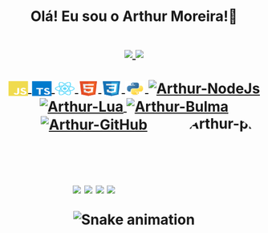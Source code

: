 <h1 align="center">Olá! Eu sou o Arthur Moreira!👋<h1>

<div align="center">
  <a href="https://github.com/arthuurms">
     <img height="145em" src="https://github-readme-stats.vercel.app/api?username=arthuurms&count_private=true&include_all_commits=true&show_icons=true&theme=dracula&hide_border=false&show_owner=true"/>
     <img height="145em" src="https://github-readme-stats.vercel.app/api/top-langs/?username=arthuurms&theme=dracula&hide_border=false&&layout=compact"/>
</div>

<div style="display: inline_block" align="center"><br>
  <img align="center" alt="Arthur-Js" height="30" width="40" src="https://raw.githubusercontent.com/devicons/devicon/master/icons/javascript/javascript-plain.svg">
  <img align="center" alt="Arthur-Ts" height="30" width="40" src="https://raw.githubusercontent.com/devicons/devicon/master/icons/typescript/typescript-plain.svg">
  <img align="center" alt="Arthur-React" height="30" width="40" src="https://raw.githubusercontent.com/devicons/devicon/master/icons/react/react-original.svg">
  <img align="center" alt="Arthur-HTML" height="30" width="40" src="https://raw.githubusercontent.com/devicons/devicon/master/icons/html5/html5-original.svg">
  <img align="center" alt="Arthur-CSS" height="30" width="40" src="https://raw.githubusercontent.com/devicons/devicon/master/icons/css3/css3-original.svg">
  <img align="center" alt="Arthur-Python" height="30" width="40" src="https://raw.githubusercontent.com/devicons/devicon/master/icons/python/python-original.svg">
  <img align="center" alt="Arthur-NodeJs" height="30" width="40" src="https://cdn.jsdelivr.net/gh/devicons/devicon/icons/nodejs/nodejs-original.svg">
  <img align="center" alt="Arthur-Lua" height="30" width="40" src="https://cdn.jsdelivr.net/gh/devicons/devicon/icons/lua/lua-original.svg">
  <img align="center" alt="Arthur-Bulma" height="30" width="40" src="https://cdn.jsdelivr.net/gh/devicons/devicon/icons/bulma/bulma-plain.svg">
  <img align="center" alt="Arthur-GitHub" height="30" width="40" src="https://cdn.jsdelivr.net/gh/devicons/devicon/icons/github/github-original-wordmark.svg">
  <img align="right" alt="Arthur-pic" height="150" style="border-radius:80px;" src="https://media.discordapp.net/attachments/706680706037973029/999319510987325590/download20220703110158.png?width=676&height=676">
</div>

##

<div align="center"> 
<br>
  <a href="https://www.instagram.com/arthuur.ms/" target="_blank"><img src="https://img.shields.io/badge/-Instagram-%23E4405F?style=for-the-badge&logo=instagram&logoColor=white" target="_blank"></a>
  <a href="https://www.instagram.com/arthuur.ms/" target="_blank"><img src="https://img.shields.io/badge/Telegram-2CA5E0?style=for-the-badge&logo=telegram&logoColor=white" target="_blank"></a>
  <a href = "mailto:arthur.ms1@hotmail.com"><img src="https://img.shields.io/badge/-Gmail-%23333?style=for-the-badge&logo=gmail&logoColor=white" target="_blank"></a>
  <a href="https://www.linkedin.com/in/arthur-moreira-326970226/" target="_blank"><img src="https://img.shields.io/badge/-LinkedIn-%230077B5?style=for-the-badge&logo=linkedin&logoColor=white" target="_blank"></a> 
 
  ![Snake animation](https://github.com/arthuurms/arthuurms/blob/output/github-contribution-grid-snake.svg)
 
</div>
